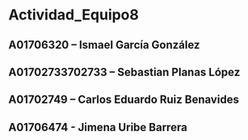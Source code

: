 # Actividad_Equipo8

## A01706320 – Ismael García González
## A01702733702733 – Sebastian Planas López
## A01702749 – Carlos Eduardo Ruiz Benavides
## A01706474 - Jimena Uribe Barrera

